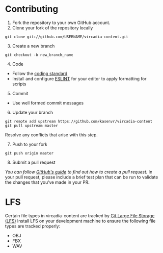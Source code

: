 Contributing
===
1. Fork the repository to your own GitHub account.
2. Clone your fork of the repository locally

  ```
  git clone git://github.com/USERNAME/vircadia-content.git
  ```
3. Create a new branch
  
  ```
  git checkout -b new_branch_name 
  ```
4. Code
  * Follow the [coding standard](https://github.com/kasenvr/project-athena/blob/master/CODING_STANDARD.md)
  * Install and configure [ESLINT](https://eslint.org/) for your editor to apply formatting for scripts 
5. Commit
  * Use well formed commit messages
6. Update your branch
  
  ```
  git remote add upstream https://github.com/kasenvr/vircadia-content
  git pull upstream master
  ```
  Resolve any conflicts that arise with this step.

7. Push to your fork
  
  ```
  git push origin master
  ```
8. Submit a pull request

  *You can follow [GitHub's guide](https://help.github.com/articles/creating-a-pull-request) to find out how to create a pull request.*
  In your pull request, please include a brief test plan that can be run to validate the changes that you've made in your PR.

LFS
===
Certain file types in vircadia-content are tracked by [Git Large File Storage (LFS)](https://git-lfs.github.com/) Install LFS on your development machine to ensure the following file types are tracked properly: 
* OBJ
* FBX
* WAV
